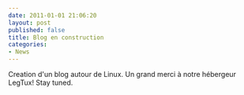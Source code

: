 ```yaml
---
date: 2011-01-01 21:06:20
layout: post
published: false
title: Blog en construction
categories:
- News
---
```


Creation d'un blog autour de Linux. Un grand merci à notre hébergeur LegTux! Stay tuned.
